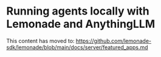
# Running agents locally with Lemonade and AnythingLLM

This content has moved to: https://github.com/lemonade-sdk/lemonade/blob/main/docs/server/featured_apps.md